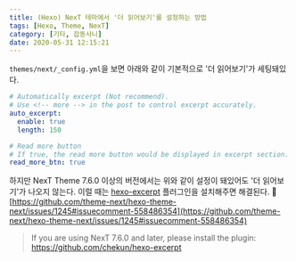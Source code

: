 ```yaml
---
title: (Hexo) NexT 테마에서 '더 읽어보기'를 설정하는 방법
tags: [Hexo, Theme, NexT]
category: [기타, 잡동사니]
date: 2020-05-31 12:15:21
---
```


`themes/next/_config.yml`을 보면 아래와 같이 기본적으로 '더 읽어보기'가 세팅돼있다.

```yaml
# Automatically excerpt (Not recommend).
# Use <!-- more --> in the post to control excerpt accurately.
auto_excerpt:
  enable: true
  length: 150

# Read more button
# If true, the read more button would be displayed in excerpt section.
read_more_btn: true
```

하지만 NexT Theme 7.6.0 이상의 버전에서는 위와 같이 설정이 돼있어도 '더 읽어보기'가 나오지 않는다.
이럴 때는 [hexo-excerpt](https://github.com/chekun/hexo-excerpt) 플러그인을 설치해주면 해결된다. :tada:
[https://github.com/theme-next/hexo-theme-next/issues/1245#issuecomment-558486354](https://github.com/theme-next/hexo-theme-next/issues/1245#issuecomment-558486354)
> If you are using NexT 7.6.0 and later, please install the plugin: https://github.com/chekun/hexo-excerpt